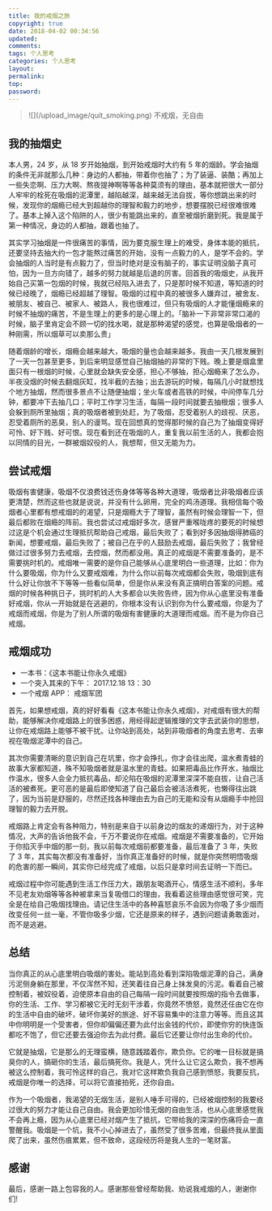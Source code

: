 ```yaml
---
title: 我的戒烟之旅
copyright: true
date: 2018-04-02 00:34:56
updated:
comments:
tags: 个人思考
categories: 个人思考
layout:
permalink:
top:
password:
---
```




<blockquote class="blockquote-center"> ![](/upload_image/quit_smoking.png) 不戒烟，无自由 </blockquote>


<!-- more -->

## 我的抽烟史
本人男，24 岁，从 18 岁开始抽烟，到开始戒烟时大约有 5 年的烟龄。学会抽烟的条件无非就那么几种：身边的人都抽，带着你也抽了；为了装逼、装酷；再加上一些失恋啊、压力大啊、熬夜提神啊等等各种莫须有的理由，基本就把很大一部分人牢牢的栓死在吸烟的泥潭里，越陷越深，越来越无法自拔，等你想跳出来的时候，发现你的烟瘾已经大到超越你的理智和毅力的地步，想要摆脱已经很难很难了。基本上掉入这个陷阱的人，很少有能跳出来的，直至被烟折磨到死。我是属于第一种情况，身边的人都抽，跟着也抽了。

其实学习抽烟是一件很痛苦的事情，因为要克服生理上的难受，身体本能的抵抗，还要坚持去抽大约一包才能熬过痛苦的开始，没有一点毅力的人，是学不会的。学会抽烟的人当时是有点毅力了，但当时绝对是没有脑子的，事实证明没脑子真可怕，因为一旦方向错了，越多的努力就越是后退的厉害。回首我的吸烟史，从我开始自己买第一包烟的时候，我就已经陷入进去了，只是那时候不知道，等知道的时候已经晚了，烟瘾已经超越了理智。吸烟的过程中真的被很多人嫌弃过，被舍友、被朋友、被自己、被家人、被路人，我也很难过，但只有吸烟的人才能懂烟瘾来的时候不抽烟的痛苦，不是生理上的更多的是心理上的。「脑补一下非常非常口渴的时候，脑子里肯定会不顾一切的找水喝，就是那种渴望的感觉，也算是吸烟者的一种刚需，所以烟草可以卖那么贵」

随着烟龄的增长，烟瘾会越来越大，吸烟的量也会越来越多。我由一天几根发展到了一天一包甚至更多，到后来明显感觉自己抽烟抽的非常的下贱。晚上要是烟盒里面只有一根烟的时候，心里就会缺失安全感，担心不够抽，担心烟瘾来了怎么办，半夜没烟的时候去翻烟灰缸，找半截的去抽；出去游玩的时候，每隔几小时就想找个地方抽烟，然而很多景点不让随便抽烟；坐火车或者高铁的时候，中间停车几分钟，都要冲下去抽几口；平时工作学习生活，每隔一段时间就要去抽根烟；很多人会躲到厕所里抽烟；真的吸烟者被到处赶，为了吸烟，忍受着别人的歧视、厌恶，忍受着厕所的恶臭，别人的谩骂。现在回想真的觉得那时候的自己为了抽烟变得好可怜、好下贱、好可恨。现在看到还在吸烟的人，重复我以前生活的人，我都会抱以同情的目光，一群被烟奴役的人，我想帮，但又无能为力。

## 尝试戒烟
吸烟有害健康，吸烟不仅浪费钱还伤身体等等各种大道理，吸烟者比非吸烟者应该更清楚，然而这些也就是说说，并没有什么卵用，完全的鸡汤道理。我相信每个吸烟者心里都有想戒烟的的渴望，只是烟瘾大于了理智，虽然有时候会理智一下，但最后都败在烟瘾的阵前。我也尝试过戒烟好多次，感冒严重喉咙疼的要死的时候想过这是个机会通过生理抵抗帮助自己戒烟，最后失败了；看到好多因抽烟得肺癌的新闻，想要戒烟，最后失败了；被自己在乎的人鼓励去戒烟，最后失败了；我曾经做过过很多努力去戒烟，去控烟，然而都没用。真正的戒烟是不需要准备的，是不需要挑时机的。戒烟唯一需要的是你自己能够从心底里明白一些道理，比如：你为什么要吸烟，你为什么又要戒烟难，为什么你以前每次戒烟都会失败，吸烟到底有什么好让你放不下等等一些看似简单，但是你从来没有真正搞明白答案的问题。戒烟的时候各种挑日子，挑时机的人大多都会以失败告终，因为你从心底里没有准备好戒烟，你从一开始就是在逃避的，你根本没有认识到你为什么要戒烟，你是为了戒烟而戒烟，你是为了别人所谓的吸烟有害健康的大道理而戒烟。而不是为你自己戒烟。

## 戒烟成功
* 一本书：《这本书能让你永久戒烟》
* 一个突入其来的下午： 2017.12.18 13：30
* 一个戒烟 APP： 戒烟军团

首先，如果想戒烟，真的好好看看《这本书能让你永久戒烟》，对戒烟有很大的帮助，能够解决你戒烟路上的很多困惑，用经得起逻辑推理的文字去武装你的思想，让你在戒烟路上能够不被干扰。让你站到高处，站到非吸烟者的角度去思考、去审视在吸烟泥潭中的自己。

其次你需要清晰的意识到自己在坑里，你才会挣扎，你才会往出爬，温水煮青蛙的故事大家都知道，殊不知吸烟者就是温水里的青蛙。如果把毒品比作开水，抽烟比作温水，很多人会全力抵抗毒品，却沦陷在吸烟的泥潭里深深不能自拔，让自己活活的被煮死。更可恶的是最后即使知道了自己最后会被活活煮死，也懒得往出跳了，因为当前是舒服的，尽然还找各种理由去为自己的无能和没有从烟瘾手中抢回理智的毅力去开脱。

戒烟路上肯定会有各种阻力，特别是来自于以前身边的烟友的递烟行为，对于这种情况，大声的告诉他我不会，千万不要说你在戒烟。戒烟是不需要准备的，它开始于你掐灭手中烟的那一刻，我以前每次戒烟前都要准备，最后准备了 3 年，失败了 3 年，其实每次都没有准备好，当你真正准备好的时候，就是你突然明悟吸烟的危害的那一瞬间，其实你已经完成了戒烟，以后只是拿时间去证明一下而已。

戒烟过程中你可能遇到生活工作压力大，跟朋友喝酒开心，情感生活不顺利，多年不见老友劝烟等等各种被拿来当复吸借口的理由，我看着这些理由感觉很可笑，完全是在给自己吸烟找理由。请记住生活中的各种喜怒哀乐不会因为你吸了多少烟而改变任何一丝一毫，不管你吸多少烟，它还是原来的样子，遇到问题请勇敢面对，而不是逃避。

## 总结
当你真正的从心底里明白吸烟的害处。能站到高处看到深陷吸烟泥潭的自己，满身污泥侧身躺在那里，不仅浑然不知，还笑着往自己身上抹发臭的污泥。看着自己被控制着，被奴役着，迫使原本自由的自己每隔一段时间就要按照烟的指令去做事，你的生活、工作、学习都被它无时无刻干涉着，你竟然不愤怒，竟然还任由它在你的生活中自由的破坏，破坏你美好的旅途、好不容易集中的注意力等等。而且这其中你明明是一个受害者，但你却偏偏还要为此付出金钱的代价，即使你穷的快连饭都吃不饱了，但它还要去强迫你去为此付费。最后它还要让你付出生命的代价。

它就是抽烟，它是那么的无理蛮横，随意践踏着你，欺负你。它的唯一目标就是搞臭你的人，搞砸你的生活，最后搞死你。我是人，凭什么让它这么欺负，我不想再被这么控制着，我可怜这样的自己，我对它这样欺负我自己感到愤怒，我要反抗，戒烟是你唯一的选择，可以将它直接拍死，还你自由。

作为一个吸烟者，我渴望的无烟生活，是别人唾手可得的，已经被烟控制的我要经过很大的努力才能让自己自由。我会更加珍惜无烟的自由生活，也从心底里感觉我不会再上瘾，因为从心底里已经对烟产生了抵抗，它带给我的深深的伤痛将会一直警醒我。吸烟是一个坑，我不小心掉进去了，虽然受了很多苦难，但最终我从里面爬了出来，虽然伤痕累累，但不致命，这段经历将是我人生的一笔财富。

## 感谢
最后，感谢一路上包容我的人。感谢那些曾经帮助我、劝说我戒烟的人，谢谢你们!










